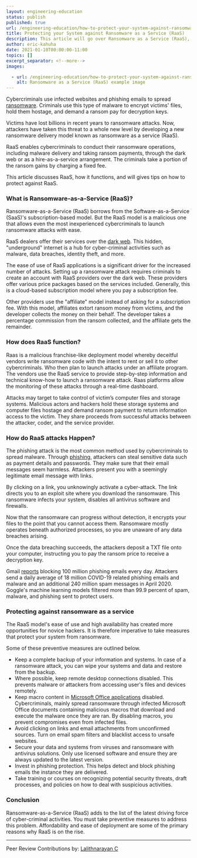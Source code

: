 ```yaml
---
layout: engineering-education
status: publish
published: true
url: /engineering-education/how-to-protect-your-system-against-ransomware-as-a-service-raas/
title: Protecting your System against Ransomware as a Service (RaaS)
description: This article will go over Ransomware as a Service (RaaS), which enables cybercriminals to conduct their ransomware operations, including malware delivery and taking ransom payments through the dark web or as a hire-as-a-service arrangement.
author: eric-kahuha
date: 2021-01-10T00:00:00-11:00
topics: []
excerpt_separator: <!--more-->
images:

  - url: /engineering-education/how-to-protect-your-system-against-ransomware-as-a-service-raas/hero.jpg
    alt: Ransomware as a Service (RaaS) example image
---
```

Cybercriminals use infected websites and phishing emails to spread [ransomware](https://www.section.io/engineering-education/what-is-ransomware/). Criminals use this type of malware to encrypt victims' files, hold them hostage, and demand a ransom pay for decryption keys.
<!--more-->
Victims have lost billions in recent years to ransomware attacks. Now, attackers have taken this threat to a whole new level by developing a new ransomware delivery model known as ransomware as a service (RaaS).

RaaS enables cybercriminals to conduct their ransomware operations, including malware delivery and taking ransom payments, through the dark web or as a hire-as-a-service arrangement. The criminals take a portion of the ransom gains by charging a fixed fee.

This article discusses RaaS, how it functions, and will gives tips on how to protect against RaaS.

### What is Ransomware-as-a-Service (RaaS)?
Ransomware-as-a-Service (RaaS) borrows from the Software-as-a-Service (SaaS)'s subscription-based model. But the RaaS model is a malicious one that allows even the most inexperienced cybercriminals to launch ransomware attacks with ease.

RaaS dealers offer their services over the [dark web](https://en.wikipedia.org/wiki/Dark_web). This hidden, "underground" internet is a hub for cyber-criminal activities such as malware, data breaches, identity theft, and more.

The ease of use of RaaS applications is a significant driver for the increased  number of attacks. Setting up a ransomware attack requires criminals to create an account with RaaS providers over the dark web. These providers offer various price packages based on the services included. Generally, this is a cloud-based subscription model where you pay a subscription fee.

Other providers use the "affiliate" model instead of asking for a subscription fee. With this model, affiliates extort ransom money from victims, and the developer collects the money on their behalf. The developer takes a percentage commission from the ransom collected, and the affiliate gets the remainder.

### How does RaaS function?
Raas is a malicious franchise-like deployment model whereby deceitful vendors write ransomware code with the intent to rent or sell it to other cybercriminals. Who then plan to launch attacks under an affiliate program. The vendors use the RaaS service to provide step-by-step information and technical know-how to launch a ransomware attack. Raas platforms allow the monitoring of these attacks through a real-time dashboard.

Attacks may target to take control of victim’s computer files and storage systems. Malicious actors and hackers hold these storage systems and computer files hostage and demand ransom payment to return information access to the victim. They share proceeds from successful attacks between the attacker, coder, and the service provider.

### How do RaaS attacks Happen?
The phishing attack is the most common method used by cybercriminals to spread malware. Through [phishing](https://www.phishing.org/what-is-phishing#), attackers can steal sensitive data such as payment details and passwords. They make sure that their email messages seem harmless. Attackers present you with a seemingly legitimate email message with links.

By clicking on a link, you unknowingly activate a cyber-attack. The link directs you to an exploit site where you download the ransomware. This ransomware infects your system, disables all antivirus software and firewalls.

Now that the ransomware can progress without detection, it encrypts your files to the point that you cannot access them. Ransomware mostly operates beneath authorized processes, so you are unaware of any data breaches arising.

Once the data breaching succeeds, the attackers deposit a TXT file onto your computer, instructing you to pay the ransom price to receive a decryption key.

Gmail [reports](https://cloud.google.com/blog/products/identity-security/protecting-against-cyber-threats-during-covid-19-and-beyond) blocking 100 million phishing emails every day. Attackers send a daily average of 18 million COVID-19 related phishing emails and malware and an additional 240 million spam messages in April 2020. Goggle's machine learning models filtered more than 99.9 percent of spam, malware, and phishing sent to protect users.

### Protecting against ransomware as a service
The RaaS model's ease of use and high availability has created more opportunities for novice hackers. It is therefore imperative to take measures that protect your system from ransomware. 

Some of these preventive measures are outlined below.

- Keep a complete backup of your information and systems. In case of a ransomware attack, you can wipe your systems and data and restore from the backup.
- Where possible, keep remote desktop connections disabled. This prevents malware or attackers from accessing user's files and devices remotely.
- Keep macro content in [Microsoft Office applications](https://docs.microsoft.com/en-us/office365/servicedescriptions/office-applications-service-description/office-applications) disabled. Cybercriminals, mainly spread ransomware through infected Microsoft Office documents containing malicious macros that download and execute the malware once they are ran. By disabling macros, you prevent compromises even from infected files.
- Avoid clicking on links and email attachments from unconfirmed sources. Turn on email spam filters and blacklist access to unsafe websites.
- Secure your data and systems from viruses and ransomware with antivirus solutions. Only use licensed software and ensure they are always updated to the latest version.
- Invest in phishing protection. This helps detect and block phishing emails the instance they are delivered.
- Take training or courses on recognizing potential security threats, draft processes, and policies on how to deal with suspicious activities.

### Conclusion
Ransomware-as-a-Service (RaaS) adds to the list of the latest driving force of cyber-criminal activities. You must take preventive measures to address this problem. Affordability and ease of deployment are some of the primary reasons why RaaS is on the rise.

---
Peer Review Contributions by: [Lalithnarayan C](/engineering-education/authors/lalithnarayan-c/)
